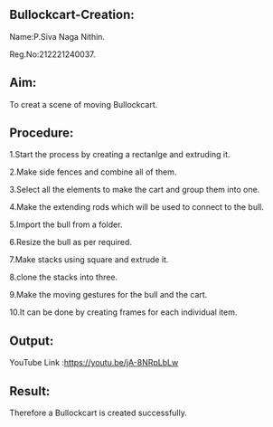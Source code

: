 ## Bullockcart-Creation:
Name:P.Siva Naga Nithin.

Reg.No:212221240037.

## Aim:
To creat a scene of moving Bullockcart.

## Procedure:
1.Start the process by creating a rectanlge and extruding it.

2.Make side fences and combine all of them.

3.Select all the elements to make the cart and group them into one.

4.Make the extending rods which will be used to connect to the bull.

5.Import the bull from a folder.

6.Resize the bull as per required.

7.Make stacks using square and extrude it.

8.clone the stacks into three.

9.Make the moving gestures for the bull and the cart.

10.It can be done by creating frames for each individual item.

## Output:
YouTube Link :https://youtu.be/jA-8NRpLbLw

## Result:
Therefore a Bullockcart is created successfully.
